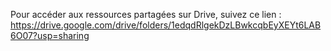 Pour accéder aux ressources partagées sur Drive, suivez ce lien : 
https://drive.google.com/drive/folders/1edqdRlgekDzLBwkcqbEyXEYt6LAB6O07?usp=sharing

